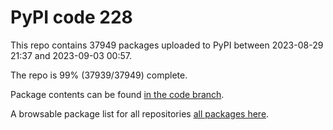 # PyPI code 228

This repo contains 37949 packages uploaded to PyPI between 
2023-08-29 21:37 and 2023-09-03 00:57.

The repo is 99% (37939/37949) complete.

Package contents can be found [in the code branch](https://github.com/pypi-data/pypi-mirror-228/tree/code/packages).

A browsable package list for all repositories [all packages here](https://pypi-data.github.io/website/repositories/pypi-mirror-228).


